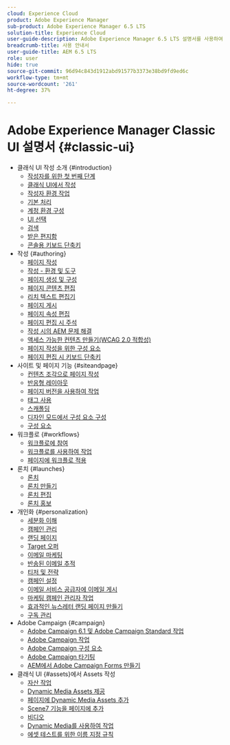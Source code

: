 ```yaml
---
cloud: Experience Cloud
product: Adobe Experience Manager
sub-product: Adobe Experience Manager 6.5 LTS
solution-title: Experience Cloud
user-guide-description: Adobe Experience Manager 6.5 LTS 설명서를 사용하여 작동 방식과 소프트웨어가 제공하는 기능을 알아보십시오.
breadcrumb-title: 사용 안내서
user-guide-title: AEM 6.5 LTS
role: user
hide: true
source-git-commit: 96d94c843d1912abd91577b3373e38bd9fd9ed6c
workflow-type: tm+mt
source-wordcount: '261'
ht-degree: 37%

---
```



# Adobe Experience Manager Classic UI 설명서 {#classic-ui}

+ 클래식 UI 작성 소개 {#introduction}
   + [작성자를 위한 첫 번째 단계](/help/sites-classic-ui-authoring/classic-page-author-first-steps.md)
   + [클래식 UI에서 작성](/help/sites-classic-ui-authoring/classicui.md)
   + [작성자 환경 작업](/help/sites-classic-ui-authoring/author-env.md)
   + [기본 처리](/help/sites-classic-ui-authoring/author-env-basic-handling.md)
   + [계정 환경 구성](/help/sites-classic-ui-authoring/author-env-user-props.md)
   + [UI 선택](/help/sites-classic-ui-authoring/author-env-select-ui.md)
   + [검색](/help/sites-classic-ui-authoring/author-env-search.md)
   + [받은 편지함](/help/sites-classic-ui-authoring/author-env-inbox.md)
   + [콘솔용 키보드 단축키](/help/sites-classic-ui-authoring/author-env-keyboard-shortcuts.md)
+ 작성 {#authoring}
   + [페이지 작성](/help/sites-classic-ui-authoring/classic-page-author.md)
   + [작성 - 환경 및 도구](/help/sites-classic-ui-authoring/classic-page-author-env-tools.md)
   + [페이지 생성 및 구성](/help/sites-classic-ui-authoring/classic-page-author-manage-pages.md)
   + [페이지 콘텐츠 편집](/help/sites-classic-ui-authoring/classic-page-author-edit-content.md)
   + [리치 텍스트 편집기](/help/sites-classic-ui-authoring/classic-page-author-rich-text-editor.md)
   + [페이지 게시](/help/sites-classic-ui-authoring/classic-page-author-publish-pages.md)
   + [페이지 속성 편집](/help/sites-classic-ui-authoring/classic-page-author-edit-page-properties.md)
   + [페이지 편집 시 주석](/help/sites-classic-ui-authoring/classic-page-author-annotations.md)
   + [작성 시의 AEM 문제 해결](/help/sites-classic-ui-authoring/classic-page-author-troubleshooting.md)
   + [액세스 가능한 컨텐츠 만들기(WCAG 2.0 적합성)](/help/sites-classic-ui-authoring/classic-page-author-accessible-content.md)
   + [페이지 작성을 위한 구성 요소](/help/sites-classic-ui-authoring/classic-page-author-edit-mode.md)
   + [페이지 편집 시 키보드 단축키](/help/sites-classic-ui-authoring/classic-page-author-keyboard-shortcuts.md)
+ 사이트 및 페이지 기능 {#siteandpage}
   + [컨텐츠 조각으로 페이지 작성](/help/sites-classic-ui-authoring/classic-page-author-content-fragments.md)
   + [반응형 레이아웃](/help/sites-classic-ui-authoring/classic-page-author-responsive-layout.md)
   + [페이지 버전을 사용하여 작업](/help/sites-classic-ui-authoring/classic-page-author-work-with-versions.md)
   + [태그 사용](/help/sites-classic-ui-authoring/classic-feature-tags.md)
   + [스캐폴딩](/help/sites-classic-ui-authoring/classic-feature-scaffolding.md)
   + [디자인 모드에서 구성 요소 구성](/help/sites-classic-ui-authoring/classic-page-author-design-mode.md)
   + [구성 요소](/help/sites-classic-ui-authoring/classic-page-author-default-components.md)
+ 워크플로 {#workflows}
   + [워크플로에 참여](/help/sites-classic-ui-authoring/classic-workflows-participating.md)
   + [워크플로를 사용하여 작업](/help/sites-classic-ui-authoring/classic-workflows.md)
   + [페이지에 워크플로 적용](/help/sites-classic-ui-authoring/classic-workflows-applying.md)
+ 론치 {#launches}
   + [론치](/help/sites-classic-ui-authoring/classic-launches.md)
   + [론치 만들기](/help/sites-classic-ui-authoring/classic-launches-creating.md)
   + [론치 편집](/help/sites-classic-ui-authoring/classic-launches-editing.md)
   + [론치 홍보](/help/sites-classic-ui-authoring/classic-launches-promoting.md)
+ 개인화 {#personalization}
   + [세분화 이해](/help/sites-classic-ui-authoring/classic-personalization-campaigns-segmentation.md)
   + [캠페인 관리](/help/sites-classic-ui-authoring/classic-personalization-campaigns.md)
   + [랜딩 페이지](/help/sites-classic-ui-authoring/classic-personalization-campaigns-landingpage.md)
   + [Target 오퍼](/help/sites-classic-ui-authoring/classic-personalization-campaigns-target-offers.md)
   + [이메일 마케팅](/help/sites-classic-ui-authoring/classic-personalization-campaigns-email.md)
   + [반송된 이메일 추적](/help/sites-classic-ui-authoring/classic-personalization-campaigns-email-tracking-bounces.md)
   + [티저 및 전략](/help/sites-classic-ui-authoring/classic-personalization-campaigns-teasers-strategy.md)
   + [캠페인 설정](/help/sites-classic-ui-authoring/classic-personalization-campaigns-setting-up-your.md)
   + [이메일 서비스 공급자에 이메일 게시](/help/sites-classic-ui-authoring/classic-personalization-campaigns-email-newsletters.md)
   + [마케팅 캠페인 관리자 작업](/help/sites-classic-ui-authoring/classic-personalization-campaigns-mktg-manager.md)
   + [효과적인 뉴스레터 랜딩 페이지 만들기](/help/sites-classic-ui-authoring/classic-personalization-campaigns-email-landingpage.md)
   + [구독 관리](/help/sites-classic-ui-authoring/classic-personalization-campaigns-email-subscriptions.md)
+ Adobe Campaign {#campaign}
   + [Adobe Campaign 6.1 및 Adobe Campaign Standard 작업](/help/sites-classic-ui-authoring/classic-personalization-ac-campaign.md)
   + [Adobe Campaign 작업](/help/sites-classic-ui-authoring/classic-personalization-ac.md)
   + [Adobe Campaign 구성 요소](/help/sites-classic-ui-authoring/classic-personalization-ac-components.md)
   + [Adobe Campaign 타기팅](/help/sites-classic-ui-authoring/classic-personalization-ac-target.md)
   + [AEM에서 Adobe Campaign Forms 만들기](/help/sites-classic-ui-authoring/classic-personalization-ac-forms.md)
+ 클래식 UI {#assets}에서 Assets 작성
   + [자산 작업](/help/sites-classic-ui-authoring/classicui-assets.md)
   + [Dynamic Media Assets 제공](/help/sites-classic-ui-authoring/dynamic-media-assets-delivering.md)
   + [페이지에 Dynamic Media Assets 추가](/help/sites-classic-ui-authoring/dynamic-media-assets-adding-to-page.md)
   + [Scene7 기능을 페이지에 추가](/help/sites-classic-ui-authoring/manage-assets-classic-s7.md)
   + [비디오](/help/sites-classic-ui-authoring/manage-assets-classic-s7-video.md)
   + [Dynamic Media를 사용하여 작업](/help/sites-classic-ui-authoring/dynamic-media-assets.md)
   + [에셋 테스트를 위한 이름 지정 규칙](/help/sites-classic-ui-authoring/asset-naming-conventions.md)
